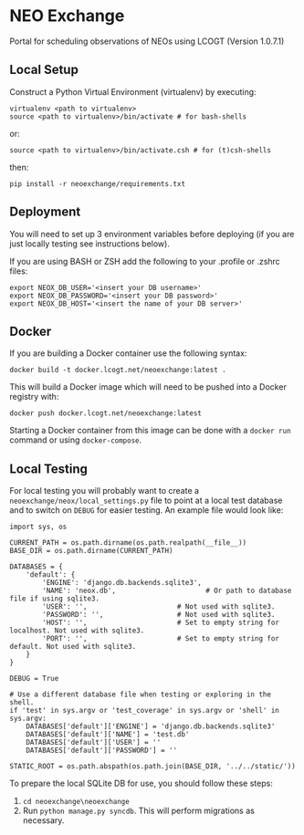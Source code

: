 NEO Exchange
============

Portal for scheduling observations of NEOs using LCOGT (Version 1.0.7.1)

Local Setup
-----------

Construct a Python Virtual Environment (virtualenv) by executing:  

`virtualenv <path to virtualenv>`  
`source <path to virtualenv>/bin/activate # for bash-shells`  

or:  

`source <path to virtualenv>/bin/activate.csh # for (t)csh-shells`  

then:

`pip install -r neoexchange/requirements.txt`

Deployment
----------

You will need to set up 3 environment variables before deploying (if you are just locally testing see instructions below).

If you are using BASH or ZSH add the following to your .profile or .zshrc files:
```
export NEOX_DB_USER='<insert your DB username>'
export NEOX_DB_PASSWORD='<insert your DB password>'
export NEOX_DB_HOST='<insert the name of your DB server>'
```

Docker
------
If you are building a Docker container use the following syntax:
```
docker build -t docker.lcogt.net/neoexchange:latest .
```
This will build a Docker image which will need to be pushed into a Docker registry with:
```
docker push docker.lcogt.net/neoexchange:latest
```
Starting a Docker container from this image can be done with a `docker run` command or using `docker-compose`.


Local Testing
-------------

For local testing you will probably want to create a
`neoexchange/neox/local_settings.py` file to point at a local test database and
to switch on `DEBUG` for easier testing. An example file would look like:
```
import sys, os

CURRENT_PATH = os.path.dirname(os.path.realpath(__file__))
BASE_DIR = os.path.dirname(CURRENT_PATH)

DATABASES = {
    'default': {
        'ENGINE': 'django.db.backends.sqlite3', 
        'NAME': 'neox.db',                      # Or path to database file if using sqlite3.
        'USER': '',                      # Not used with sqlite3.
        'PASSWORD': '',                  # Not used with sqlite3.
        'HOST': '',                      # Set to empty string for localhost. Not used with sqlite3.
        'PORT': '',                      # Set to empty string for default. Not used with sqlite3.
    }
}

DEBUG = True

# Use a different database file when testing or exploring in the shell.
if 'test' in sys.argv or 'test_coverage' in sys.argv or 'shell' in sys.argv:
    DATABASES['default']['ENGINE'] = 'django.db.backends.sqlite3'
    DATABASES['default']['NAME'] = 'test.db'
    DATABASES['default']['USER'] = ''
    DATABASES['default']['PASSWORD'] = ''

STATIC_ROOT = os.path.abspath(os.path.join(BASE_DIR, '../../static/'))
```

To prepare the local SQLite DB for use, you should follow these steps:
1. `cd neoexchange\neoexchange`
2. Run `python manage.py syncdb`. This will perform migrations as necessary.
